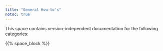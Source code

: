 ```yaml
---
title: "General How-to's"
notoc: true
---
```


This space contains version-independent documentation for the following categories:

{{% space_block %}}
